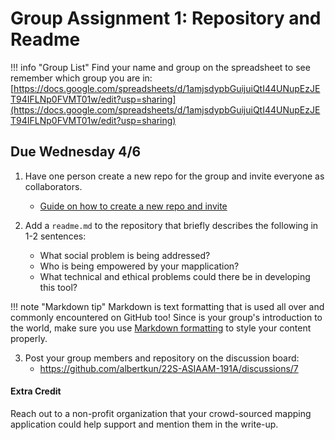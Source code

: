 # Group Assignment 1: Repository and Readme

!!! info "Group List"
    Find your name and group on the spreadsheet to see remember which group you are in: [https://docs.google.com/spreadsheets/d/1amjsdypbGuijuiQtI44UNupEzJET94IFLNp0FVMT01w/edit?usp=sharing](https://docs.google.com/spreadsheets/d/1amjsdypbGuijuiQtI44UNupEzJET94IFLNp0FVMT01w/edit?usp=sharing)

## Due Wednesday 4/6

1. Have one person create a new repo for the group and invite everyone as collaborators.
   
   - [Guide on how to create a new repo and invite](../../help/git_creating.md)

2. Add a `readme.md` to the repository that briefly describes the following in 1-2 sentences:
   - What social problem is being addressed?
   - Who is being empowered by your mapplication?
   - What technical and ethical problems could there be in developing this tool?
   
!!! note "Markdown tip"
    Markdown is text formatting that is used all over and commonly encountered on GitHub too! Since is your group's introduction to the world, make sure you use [Markdown formatting](https://help.github.com/features/mastering-markdown/) to style your content properly.  

3. Post your group members and repository on the discussion board:
     - https://github.com/albertkun/22S-ASIAAM-191A/discussions/7

#### **Extra Credit**

Reach out to a non-profit organization that your crowd-sourced mapping application could help support and mention them in the write-up.
